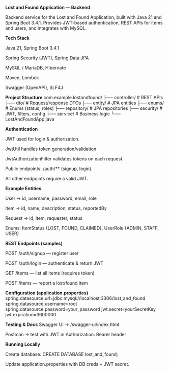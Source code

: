**Lost and Found Application — Backend**

Backend service for the Lost and Found Application, built with Java 21 and Spring Boot 3.4.1. Provides JWT-based authentication, REST APIs for items and users, and integrates with MySQL.

**Tech Stack**

Java 21, Spring Boot 3.4.1

Spring Security (JWT), Spring Data JPA

MySQL / MariaDB, Hibernate

Maven, Lombok

Swagger (OpenAPI), SLF4J

**Project Structure**
com.example.lostandfound/
├── controller/   # REST APIs
├── dto/          # Request/response DTOs
├── entity/       # JPA entities
├── enums/        # Enums (status, roles)
├── repository/   # JPA repositories
├── security/     # JWT, filters, config
├── service/      # Business logic
└── LostAndFoundApp.java

**Authentication**

JWT used for login & authorization.

JwtUtil handles token generation/validation.

JwtAuthorizationFilter validates tokens on each request.

Public endpoints: /auth/** (signup, login).

All other endpoints require a valid JWT.

**Example Entities**

User → id, username, password, email, role

Item → id, name, description, status, reportedBy

Request → id, item, requester, status

Enums: ItemStatus {LOST, FOUND, CLAIMED}, UserRole {ADMIN, STAFF, USER}


**REST Endpoints (samples)**

POST /auth/signup — register user

POST /auth/login — authenticate & return JWT

GET /items — list all items (requires token)

POST /items — report a lost/found item


**Configuration (application.properties)**
spring.datasource.url=jdbc:mysql://localhost:3306/lost_and_found
spring.datasource.username=root
spring.datasource.password=your_password
jwt.secret=yourSecretKey
jwt.expiration=3600000


**Testing & Docs**
Swagger UI → /swagger-ui/index.html

Postman → test with JWT in Authorization: Bearer <token> header


**Running Locally**

Create database: CREATE DATABASE lost_and_found;

Update application.properties with DB creds + JWT secret.



